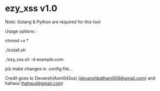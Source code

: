 
#			            ezy_xss v1.0                                 	#


Note: Golang & Python are required for this tool

Usage options :

chmod +x *


./install.sh

./ezy_xss.sh -d example.com

plz make changes in .config file...

Credit goes to Devansh(Asm0d3us) (devanshbatham009@gmail.com)
and  hahwul (hahwul@gmail.com)
